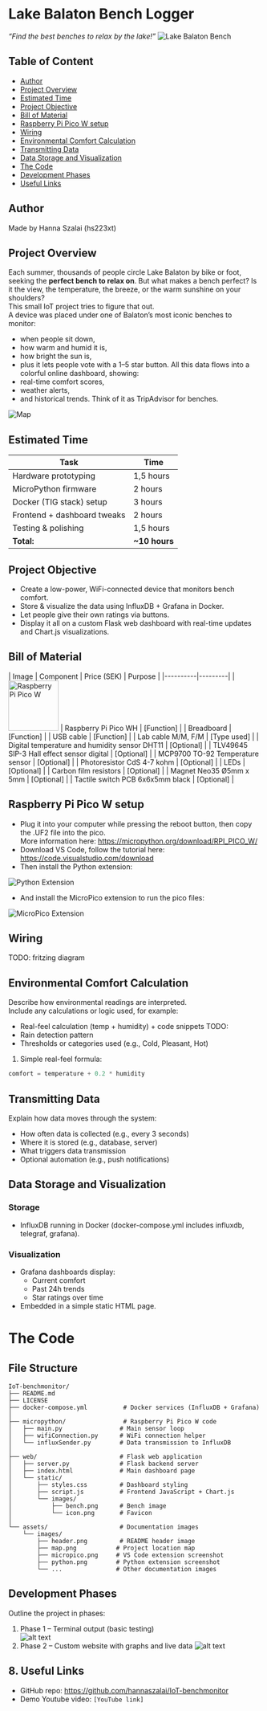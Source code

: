 # Lake Balaton Bench Logger
*“Find the best benches to relax by the lake!”*
![Lake Balaton Bench](assets/images/header.png)


## Table of Content
- [Author](#author)
- [Project Overview](#project-overview)
- [Estimated Time](#estimated-time)
- [Project Objective](#project-objective)
- [Bill of Material](#bill-of-material)
- [Raspberry Pi Pico W setup](#raspberry-pi-pico-w-setup)
- [Wiring](#wiring)
- [Environmental Comfort Calculation](#environmental-comfort-calculation)
- [Transmitting Data](#transmitting-data)
- [Data Storage and Visualization](#data-storage-and-visualization)
- [The Code](#the-code)
- [Development Phases](#development-phases)
- [Useful Links](#useful-links)


## Author
Made by Hanna Szalai (hs223xt)

## Project Overview  
Each summer, thousands of people circle Lake Balaton by bike or foot, seeking the **perfect bench to relax on**. But what makes a bench perfect? Is it the view, the temperature, the breeze, or the warm sunshine on your shoulders?  
This small IoT project tries to figure that out.  
A device was placed under one of Balaton’s most iconic benches to monitor:
- when people sit down,
- how warm and humid it is,
- how bright the sun is,
- plus it lets people vote with a 1–5 star button.
All this data flows into a colorful online dashboard, showing:
- real-time comfort scores,
- weather alerts,
- and historical trends. 
Think of it as TripAdvisor for benches.

![Map](assets/images/map.png)


## Estimated Time
| Task | Time |
|------|------|
| Hardware prototyping | 1,5 hours |
| MicroPython firmware | 2 hours |
| Docker (TIG stack) setup | 3 hours |
| Frontend + dashboard tweaks | 2 hours |
| Testing & polishing | 1,5 hours |
| **Total:** | **~10 hours** |

## Project Objective
- Create a low-power, WiFi-connected device that monitors bench comfort.
- Store & visualize the data using InfluxDB + Grafana in Docker.
- Let people give their own ratings via buttons.
- Display it all on a custom Flask web dashboard with real-time updates and Chart.js visualizations.


## Bill of Material
| Image | Component | Price (SEK) | Purpose |
|----------|---------|
| <img src="https://www.electrokit.com/cache/ba/700x700-product_41019_41019114_PICO-WH-HERO.jpg" alt="Raspberry Pi Pico W" width="100"> | Raspberry Pi Pico WH | [Function] |
| Breadboard | [Function] |
| USB cable | [Function] |
| Lab cable M/M, F/M | [Type used] |
| Digital temperature and humidity sensor DHT11 | [Optional] |
| TLV49645 SIP-3 Hall effect sensor digital | [Optional] |
| MCP9700 TO-92 Temperature sensor | [Optional] |
| Photoresistor CdS 4-7 kohm | [Optional] |
| LEDs | [Optional] |
| Carbon film resistors | [Optional] |
| Magnet Neo35 Ø5mm x 5mm | [Optional] |
| Tactile switch PCB 6x6x5mm black | [Optional] |


## Raspberry Pi Pico W setup
- Plug it into your computer while pressing the reboot button, then copy the .UF2 file into the pico.  
  More information here: https://micropython.org/download/RPI_PICO_W/
- Download VS Code, follow the tutorial here: https://code.visualstudio.com/download
- Then install the Python extension:

![Python Extension](assets/images/python.png)

- And install the MicroPico extension to run the pico files:

![MicroPico Extension](assets/images/micropico.png)



## Wiring
TODO: fritzing diagram


## Environmental Comfort Calculation  
Describe how environmental readings are interpreted.  
Include any calculations or logic used, for example:

- Real-feel calculation (temp + humidity)  + code snippets TODO:
- Rain detection pattern  
- Thresholds or categories used (e.g., Cold, Pleasant, Hot)

1. Simple real-feel formula:
``` python
comfort = temperature + 0.2 * humidity
```



## Transmitting Data
Explain how data moves through the system:

- How often data is collected (e.g., every 3 seconds)  
- Where it is stored (e.g., database, server)  
- What triggers data transmission  
- Optional automation (e.g., push notifications)


## Data Storage and Visualization  
### Storage  
- InfluxDB running in Docker (docker-compose.yml includes influxdb, telegraf, grafana).

### Visualization  
- Grafana dashboards display:
    - Current comfort
    - Past 24h trends
    - Star ratings over time
- Embedded in a simple static HTML page.

# The Code

## File Structure
```
IoT-benchmonitor/
├── README.md
├── LICENSE
├── docker-compose.yml          # Docker services (InfluxDB + Grafana)
│
├── micropython/                # Raspberry Pi Pico W code
│   ├── main.py                # Main sensor loop
│   ├── wifiConnection.py      # WiFi connection helper
│   └── influxSender.py        # Data transmission to InfluxDB
│
├── web/                       # Flask web application
│   ├── server.py              # Flask backend server
│   ├── index.html             # Main dashboard page
│   └── static/
│       ├── styles.css         # Dashboard styling
│       ├── script.js          # Frontend JavaScript + Chart.js
│       └── images/
│           ├── bench.png      # Bench image
│           └── icon.png       # Favicon
│
└── assets/                    # Documentation images
    └── images/
        ├── header.png         # README header image
        ├── map.png           # Project location map
        ├── micropico.png     # VS Code extension screenshot
        ├── python.png        # Python extension screenshot
        └── ...               # Other documentation images
```

## Development Phases  
Outline the project in phases:

1. Phase 1 – Terminal output (basic testing)  
![alt text](assets/images/terminal-print.png)
3. Phase 2 – Custom website with graphs and live data
![alt text](assets\images\frontend.png)


## 8. Useful Links  
- GitHub repo: https://github.com/hannaszalai/IoT-benchmonitor  
- Demo Youtube video: `[YouTube link]`